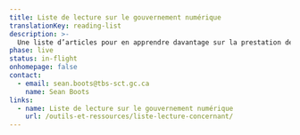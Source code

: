 ```yaml
---
title: Liste de lecture sur le gouvernement numérique
translationKey: reading-list
description: >-
  Une liste d’articles pour en apprendre davantage sur la prestation de services numériques et la modernisation de la technologie.
phase: live
status: in-flight
onhomepage: false
contact:
  - email: sean.boots@tbs-sct.gc.ca
    name: Sean Boots
links:
  - name: Liste de lecture sur le gouvernement numérique
    url: /outils-et-ressources/liste-lecture-concernant/
---
```

